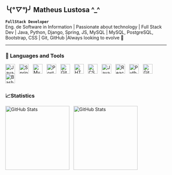 ## ╰(*°▽°*)╯ Matheus Lustosa ^_^
**`FullStack Developer`**<br>
Eng. de Software in Information | Passionate about technology | Full Stack Dev | Java, Python, Django, Spring, JS, MySQL |  MySQL, PostgreSQL, Bootstrap, CSS | Git, GitHub |Always looking to evolve 🚀

---

### 🧰 Languages and Tools

<img align="left" alt="Java" width="30px" style="padding-right:10px;" src="https://cdn.jsdelivr.net/gh/devicons/devicon/icons/java/java-original.svg"/>
<img align="left" alt="Spring" width="30px" style="padding-right:10px;" src="https://cdn.jsdelivr.net/gh/devicons/devicon/icons/spring/spring-original.svg" />
<img align="left" alt="Mysql" width="30px" style="padding-right:10px;" src=src="https://cdn.jsdelivr.net/gh/devicons/devicon@latest/icons/mysql/mysql-original.svg"" />
<img align="left" alt="Postgresql" width="30px" style="padding-right:10px;" src="https://cdn.jsdelivr.net/gh/devicons/devicon@latest/icons/postgresql/postgresql-original.svg" />
<img align="left" alt="Git" width="30px" style="padding-right:10px;" src="https://cdn.jsdelivr.net/gh/devicons/devicon/icons/git/git-original.svg" />
<img align="left" alt="HTML" width="30px" style="padding-right:10px;" src="https://cdn.jsdelivr.net/gh/devicons/devicon/icons/html5/html5-plain.svg" />
<img align="left" alt="CSS" width="30px" style="padding-right:10px;" src="https://cdn.jsdelivr.net/gh/devicons/devicon/icons/css3/css3-plain.svg" />
<img align="left" alt="JavaScript" width="30px" style="padding-right:10px;" src="https://cdn.jsdelivr.net/gh/devicons/devicon/icons/javascript/javascript-plain.svg" />
<img align="left" alt="React" width="30px" style="padding-right:10px;" src="https://cdn.jsdelivr.net/gh/devicons/devicon/icons/react/react-original.svg" />
<img align="left" alt="Python" width="30px" style="padding-right:10px;" src="https://cdn.jsdelivr.net/gh/devicons/devicon/icons/python/python-plain.svg" />
<img align="left" alt="GitHub" width="30px" style="padding-right:10px;" src="https://cdn.jsdelivr.net/gh/devicons/devicon/icons/github/github-original.svg" />
<img align="left" alt="Bash" width="30px" style="padding-right:10px;" src="https://cdn.jsdelivr.net/gh/devicons/devicon/icons/bash/bash-original.svg" />
<br />

<br><br>


### 📈Statistics
<img 
align="left"
alt="GitHub Stats"
height="200"
style="padding-right: 10px;"
src="https://github-readme-stats.vercel.app/api?username=matheusLustosa23&show_icons=true&theme=dark&include_all_commits=true"
/>

<img 
align="left"
alt="GitHub Stats"
height="200"
style="padding-right: 10px;"
src="https://github-readme-stats.vercel.app/api/top-langs/?username=matheusLustosa23&theme=dark&custom_title=technology's&langs_count=9"
/>






